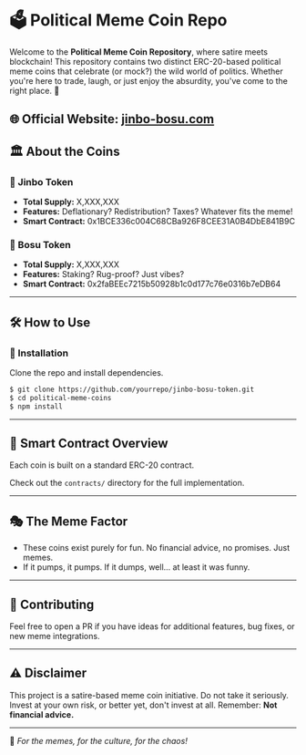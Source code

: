 # 🗳️ Political Meme Coin Repo

Welcome to the **Political Meme Coin Repository**, where satire meets blockchain! 
This repository contains two distinct ERC-20-based political meme coins that celebrate (or mock?) the wild world of politics. 
Whether you're here to trade, laugh, or just enjoy the absurdity, you've come to the right place. 🚀

🌐 **Official Website:** [jinbo-bosu.com](https://www.jinbo-bosu.com/)
---

## 🏛️ About the Coins

### 🐘 Jinbo Token
- **Total Supply:** X,XXX,XXX
- **Features:** Deflationary? Redistribution? Taxes? Whatever fits the meme!
- **Smart Contract:** 0x1BCE336c004C68CBa926F8CEE31A0B4DbE841B9C​

### 🐴 Bosu Token
- **Total Supply:** X,XXX,XXX
- **Features:** Staking? Rug-proof? Just vibes?
- **Smart Contract:** 0x2faBEEc7215b50928b1c0d177c76e0316b7eDB64​

---

## 🛠️ How to Use

### 🔧 Installation
Clone the repo and install dependencies.
```sh
$ git clone https://github.com/yourrepo/jinbo-bosu-token.git
$ cd political-meme-coins
$ npm install
```


---

## 📜 Smart Contract Overview
Each coin is built on a standard ERC-20 contract.

Check out the `contracts/` directory for the full implementation.

---

## 🎭 The Meme Factor
- These coins exist purely for fun. No financial advice, no promises. Just memes.
- If it pumps, it pumps. If it dumps, well… at least it was funny.

---

## 🤝 Contributing
Feel free to open a PR if you have ideas for additional features, bug fixes, or new meme integrations.

---

## ⚠️ Disclaimer
This project is a satire-based meme coin initiative. Do not take it seriously. Invest at your own risk, or better yet, don't invest at all. Remember: **Not financial advice.**

---

🚀 *For the memes, for the culture, for the chaos!*

